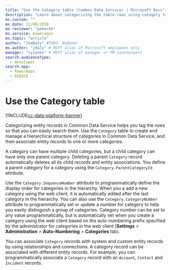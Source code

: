 ```yaml
---
title: "Use the Category table (Common Data Service) | Microsoft Docs" # Intent and product brand in a unique string of 43-59 chars including spaces
description: "Learn about categorizing the table rows using category table." # 115-145 characters including spaces. This abstract displays in the search result.
ms.custom: ""
ms.date: 11/09/2020
ms.reviewer: "pehecke"
ms.service: powerapps
ms.topic: "article"
author: "JimDaly" #TODO: NoOwner
ms.author: "jdaly" # MSFT alias of Microsoft employees only
manager: "ryjones" # MSFT alias of manager or PM counterpart
search.audienceType: 
  - developer
search.app: 
  - PowerApps
  - D365CE
---
```

# Use the Category table

[!INCLUDE[cc-data-platform-banner](../../includes/cc-data-platform-banner.md)]

Categorizing entity records in Common Data Service helps you tag the rows so that you can easily search them. Use the  `Category` table to create and manage a hierarchical structure of categories in Common Data Service, and then associate entity records to one or more categories.  
  
 A category can have multiple child categories, but a child category can have only one parent category. Deleting a parent `Category` record automatically deletes all its child records and entity associations. You define a parent category for a category using the `Category.ParentCategoryId` attribute.  
  
 Use the `Category.SequenceNumber` attribute to programmatically define the display order for categories in the hierarchy.  When you a add a new category using the web client, it is automatically added after the last category in the hierarchy. You can also use the `Category.CategoryNumber` attribute to programmatically set or update a number for category to help you easily distinguish a group of categories. Category number can be set to any value programmatically, but is automatically set when you create a category using the web client based on the auto-numbering prefix specified by the administrator for categories in the web client (**Settings** > **Administration** > **Auto-Numbering** > **Categories** tab).  
  
 You can associate `Category` records with system and custom entity records by using relationships and connections. A category record can be associated with different entity records. For example, you can programmatically associate a `Category` record with an `Account`, `Contact` and `Incident` records.   

